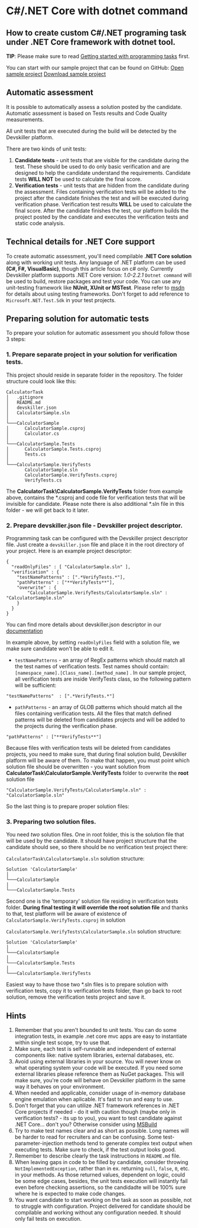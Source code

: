 # C#/.NET Core with dotnet command
## How to create custom C#/.NET programing task under .NET Core framework with dotnet tool.

**TIP**: Please make sure to read [Getting started with programming tasks](https://help.devskiller.com/creating-tasks-and-tests/getting-started-with-programming-tasks) first.

You can start with our sample project that can be found on GitHub:
[Open sample project](https://github.com/Devskiller/devskiller-sample-dotnetcore)
[Download sample project](https://github.com/Devskiller/devskiller-sample-dotnetcore/archive/master.zip)

## Automatic assessment
It is possible to automatically assess a solution posted by the candidate.
Automatic assessment is based on Tests results and Code Quality measurements. 

All unit tests that are executed during the build will be detected by the Devskiller platform. 

There are two kinds of unit tests:

1. **Candidate tests** - unit tests that are visible for the candidate during the test. These should be used to do only basic verification and are designed to help the candidate understand the requirements. Candidate tests **WILL NOT** be used to calculate the final score.
2. **Verification tests** - unit tests that are hidden from the candidate during the assessment. Files containing verification tests will be added to the project after the candidate finishes the test and will be executed during verification phase. Verification test results **WILL** be used to calculate the final score.
After the candidate finishes the test, our platform builds the project posted by the candidate and executes the verification tests and static code analysis.

## Technical details for .NET Core support
To create automatic assessment, you'll need compilable **.NET Core solution** along with working unit tests. Any language of .NET platform can be used **(C#, F#, VisualBasic)**, though this article focus on c# only. Currently Devskiller platform supports .NET Core version: *1.0-2.2.1*
`Dotnet command` will be used to build, restore packages and test your code. You can use any unit-testing framework like **NUnit, XUnit or MSTest**. 
Please refer to [msdn](https://docs.microsoft.com/en-us/dotnet/core/testing/unit-testing-with-dotnet-test) for details about using testing frameworks.
Don't forget to add reference to `Microsoft.NET.Test.Sdk` in your test projects.


## Preparing solution for automatic tests
To prepare your solution for automatic assessment you should follow those 3 steps:

### 1. Prepare separate project in your solution for verification tests.
This project should reside in separate folder in the repository. The folder structure could look like this:

```
CalculatorTask
│   .gitignore
│   README.md
│   devskiller.json
│   CalculatorSample.sln   
│   
└───CalculatorSample
│      CalculatorSample.csproj
│      Calculator.cs
│   
└───CalculatorSample.Tests
│      CalculatorSample.Tests.csproj
│      Tests.cs
│   
└───CalculatorSample.VerifyTests
	   CalculatorSample.sln
       CalculatorSample.VerifyTests.csproj
       VerifyTests.cs	
```

The **CalculatorTask\CalculatorSample.VerifyTests** folder from example above, contains the *.csproj and code file for verification tests that will be invisible for candidate. Please note there is also additional *.sln file in this folder - we will get back to it later.

### 2. Prepare devskiller.json file - Devskiller project descriptor. 
Programming task can be configured with the Devskiller project descriptor file. Just create a `devskiller.json` file and place it in the root directory of your project. Here is an example project descriptor:
```
{
  "readOnlyFiles" : [ "CalculatorSample.sln" ],
  "verification" : {
    "testNamePatterns" : [".*VerifyTests.*"],
    "pathPatterns" : ["**VerifyTests**"],
    "overwrite" : {
		"CalculatorSample.VerifyTests/CalculatorSample.sln" : "CalculatorSample.sln"
    }
  }
}
```
You can find more details about devskiller.json descriptor in our [documentation](https://help.devskiller.com/creating-tasks-and-tests/using-custom-programming-tasks/programming-task-project-descriptor)

In example above, by setting `readOnlyFiles` field with a solution file, we make sure candidate won't be able to edit it.
- `testNamePatterns` - an array of RegEx patterns which should match all the test names of verification tests. Test names should contain: `[namespace_name].[Class_name].[method_name]` . In our sample project, all verification tests are inside VerifyTests  class, so the following pattern will be sufficient:
```
"testNamePatterns"  : [".*VerifyTests.*"]
```
- `pathPatterns` - an array of GLOB patterns which should match all the files containing verification tests. All the files that match defined patterns will be deleted from candidates projects and will be added to the projects during the verification phase. 
```
"pathPatterns" : ["**VerifyTests**"]
```

Because files with verification tests will be deleted from candidates projects, you need to make sure, that during final solution build, Devskiller platform will be aware of them.
To make that happen, you must point which solution file should be overwritten - you want solution from **CalculatorTask\CalculatorSample.VerifyTests** folder to overwrite the **root** solution file
```
"CalculatorSample.VerifyTests/CalculatorSample.sln" : "CalculatorSample.sln"
```
So the last thing is to prepare proper solution files:


### 3. Preparing two solution files.

You need *two* solution files. 
One in root folder, this is the solution file that will be used by the candidate. It should have project structure that the candidate should see, so there should be no verification test project there:

`CalculatorTask\CalculatorSample.sln` solution structure:
```
Solution 'CalculatorSample'
│   
└───CalculatorSample
│   
└───CalculatorSample.Tests
```

Second one is the 'temporary' solution file residing in verification tests folder. **During final testing it will override the root solution file** and thanks to that, test platform will be aware of existence of `CalculatorSample.VerifyTests.csproj` in solution

`CalculatorSample.VerifyTests\CalculatorSample.sln` solution structure:
```
Solution 'CalculatorSample'
│   
└───CalculatorSample
│   
└───CalculatorSample.Tests
│   
└───CalculatorSample.VerifyTests
```

Easiest way to have those two *.sln files is to prepare solution with verification tests, copy it to verification tests folder, than go back to root solution, remove the verification tests project and save it.


## Hints

1. Remember that you aren't bounded to unit tests. You can do some integration tests, in example .net core mvc apps are easy to instantiate within single test scope, try to use that.
2. Make sure, each test is self-runnable and independent of external components like: native system libraries, external databases, etc.
3. Avoid using external libraries in your source. You will never know on what operating system your code will be executed. If you need some external libraries please reference them as NuGet packages. This will make sure, you're code will behave on Devskiller platform in the same way it behaves on your environment.
4. When needed and applicable, consider usage of in-memory database engine emulation when aplicable. It's fast to run and easy to use.
5. Don't forget that you can utilize .NET framework references in .NET Core projects if needed - do it with caution though (maybe only in verification tests? - its up to you), you want to test candidate against .NET Core... don't you? Otherwise consider using [MSBuild](https://help.devskiller.com/creating-tasks-and-tests/using-custom-programming-tasks/cnet-with-msbuild)
6. Try to make test names clear and as short as possible. Long names will be harder to read for recruiters and can be confusing. Some test-parameter-injection methods tend to generate complex text output when executing tests. Make sure to check, if the test output looks good.
7. Remember to describe clearly the task instructions in `README.md` file.
8. When leaving gaps in code to be filled by candidate, consider throwing `NotImplementedException`, rather than in ex. returning `null`, `false`, `0`, etc. in your methods. As those returned values, dependent on logic, could be some edge cases, besides, the unit tests execution will instantly fail even before checking assertions, so the candidadte will be 100% sure where he is expected to make code changes.
10. You want candidate to start working on the task as soon as possible, not to struggle with configuration. Project delivered for candidate should be compilable and working without any configuration needed. It should only fail tests on execution.